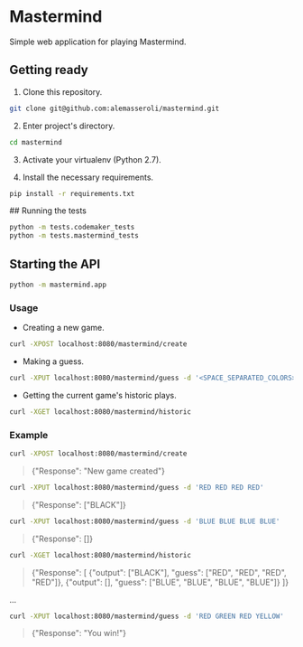 # Mastermind

Simple web application for playing Mastermind.

## Getting ready

1) Clone this repository.

```sh
git clone git@github.com:alemasseroli/mastermind.git
```

2) Enter project's directory.

```sh
cd mastermind
```

3) Activate your virtualenv (Python 2.7).

4) Install the necessary requirements.

```sh
pip install -r requirements.txt
```

## Running the tests
```sh
python -m tests.codemaker_tests
python -m tests.mastermind_tests
```

## Starting the API

```sh
python -m mastermind.app
```

### Usage

- Creating a new game.

```sh
curl -XPOST localhost:8080/mastermind/create
```

- Making a guess.

```sh
curl -XPUT localhost:8080/mastermind/guess -d '<SPACE_SEPARATED_COLORS>'
```

- Getting the current game's historic plays.

```sh
curl -XGET localhost:8080/mastermind/historic
```

### Example

```sh
curl -XPOST localhost:8080/mastermind/create
```
> {"Response": "New game created"}

```sh
curl -XPUT localhost:8080/mastermind/guess -d 'RED RED RED RED'
```
> {"Response": ["BLACK"]}

```sh
curl -XPUT localhost:8080/mastermind/guess -d 'BLUE BLUE BLUE BLUE'
```
> {"Response": []}


```sh
curl -XGET localhost:8080/mastermind/historic
```

> {"Response": [
    {"output": ["BLACK"], "guess": ["RED", "RED", "RED", "RED"]},
    {"output": [], "guess": ["BLUE", "BLUE", "BLUE", "BLUE"]}
    ]}

...

```sh
curl -XPUT localhost:8080/mastermind/guess -d 'RED GREEN RED YELLOW'
```
> {"Response": "You win!"}
